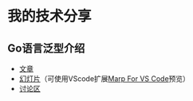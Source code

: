# 我的技术分享

## Go语言泛型介绍

- [文章](go-generics/go-generics.md)
- [幻灯片](go-generics/slide.md)（可使用VScode扩展[Marp For VS Code](https://marketplace.visualstudio.com/items?itemName=marp-team.marp-vscode)预览）
- [讨论区](https://github.com/JinWuZhao/technique-sharing/issues/1)
